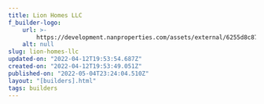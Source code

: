 ```yaml
---
title: Lion Homes LLC
f_builder-logo:
    url: >-
        https://development.nanproperties.com/assets/external/6255d8c87e3cba248ffc726b_screen20shot202022-04-1220at202.53.38%20PM.png
    alt: null
slug: lion-homes-llc
updated-on: "2022-04-12T19:53:54.687Z"
created-on: "2022-04-12T19:53:49.051Z"
published-on: "2022-05-04T23:24:04.510Z"
layout: "[builders].html"
tags: builders
---
```

